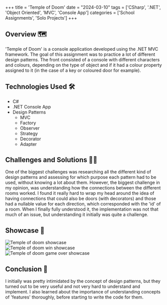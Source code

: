 +++
title = 'Temple of Doom'
date = "2024-03-10"
tags = ['CSharp', '.NET', 'Object Oriented', 'MVC', 'Console App']
categories = ['School Assignments', 'Solo Projects']
+++

## Overview 🗺️
'Temple of Doom' is a console application developed using the .NET MVC framework. The goal of this assignment was to practice a lot of different design patterns. The front consisted of a console with different characters and colours, depending on the type of object and if it had a colour property assigned to it (in the case of a key or coloured door for example).

## Technologies Used 🛠️
- C#
- .NET Console App
- Design Patterns
  - MVC
  - Factory
  - Observer
  - Strategy
  - Decorator
  - Adapter

## Challenges and Solutions 🧗🏻
One of the biggest challenges was researching all the different kind of design patterns and assessing for which purpose each pattern had to be used, without knowing a lot about them. However, the biggest challenge in my opinion, was understanding how the connections between the different rooms worked. I found it really hard to wrap my head around the idea of having connections that could also be doors (with decorators) and those had a nullable value for each direction, which corresponded with the 'id' of a room. When I finally fully understood it, the implementation was not that much of an issue, but understanding it initially was quite a challenge.

## Showcase 📸
![Temple of doom showcase](/images/portfolio/temple_of_doom_showcase.jpg)  
![Temple of doom win showcase](/images/portfolio/temple_of_doom_win.jpg)  
![Temple of doom game over showcase](/images/portfolio/temple_of_doom_loss.jpg)

## Conclusion 🏁
I initially was pretty intimidated by the concept of design patterns, but they turned out to be very useful and not very hard to understand and implement. I also learned about the importance of understanding concepts of 'features' thoroughly, before starting to write the code for them.